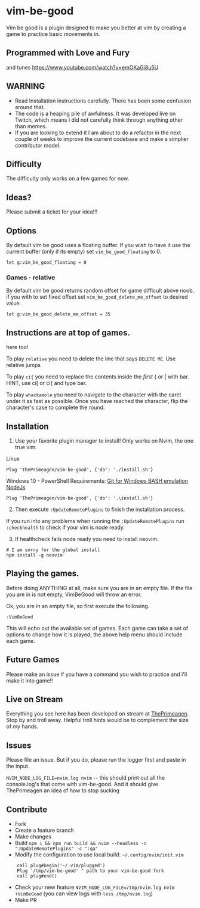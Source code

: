 # vim-be-good

Vim be good is a plugin designed to make you better at vim by creating a game
to practice basic movements in.

## Programmed with Love and Fury

and tunes https://www.youtube.com/watch?v=emOKaGi8u5U

## WARNING

-   Read Installation instructions carefully. There has been some confusion
    around that.
-   The code is a heaping pile of awfulness. It was developed live on Twitch,
    which means I did not carefully think through anything other than memes.
-   If you are looking to extend it I am about to do a refactor in the next
    couple of weeks to improve the current codebase and make a simplier
    contributor model.

## Difficulty

The difficulty only works on a few games for now.

## Ideas?

Please submit a ticket for your idea!!!

## Options

By default vim be good uses a floating buffer. If you wish to have it use the
current buffer (only if its empty) set `vim_be_good_floating` to 0.

`let g:vim_be_good_floating = 0`

### Games - relative

By default vim be good returns random offset for game difficult above noob, if
you with to set fixed offset set `vim_be_good_delete_me_offset` to desired
value.

`let g:vim_be_good_delete_me_offset = 35`

## Instructions are at top of games.

here too!

To play `relative` you need to delete the line that
says `DELETE ME`. Use relative jumps

To play `ci{` you need to replace the contents
inside the _first_ { or [ with bar. HINT, use ci[
or ci{ and type bar.

To play `whackamole` you need to navigate to the character with the caret under
it as fast as possible. Once you have reached the character, flip the
character's case to complete the round.

## Installation

1. Use your favorite plugin manager to install! Only works on Nvim, the one true
   vim.

Linux

```viml
Plug 'ThePrimeagen/vim-be-good', {'do': './install.sh'}
```

Windows 10 - PowerShell
Requirements:
[Git for Windows BASH emulation](https://gitforwindows.org/)
[NodeJs](https://nodejs.org/en/download/)

```viml
Plug 'ThePrimeagen/vim-be-good', {'do': '.\install.sh'}
```

2. Then execute `:UpdateRemotePlugins` to finish the installation process.

If you run into any problems when running the `:UpdateRemotePlugins` run `:checkhealth` to check if your vim is node ready.

3. If healthcheck fails node ready you need to install neovim.

```
# I am sorry for the global install
npm install -g neovim
```

## Playing the games.

Before doing ANYTHING at all, make sure you are in an empty file. If the file
you are in is not empty, VimBeGood will throw an error.

Ok, you are in an empty file, so first execute the following.

```viml
:VimBeGood
```

This will echo out the available set of games. Each game can take a set of
options to change how it is played, the above help menu should include each game.

## Future Games

Please make an issue if you have a command you wish to practice and i'll make
it into game!!

## Live on Stream

Everything you see here has been developed on stream at [ThePrimeagen](https://twitch.tv/ThePrimeagen).
Stop by and troll away. Helpful troll hints would be to complement the size of my hands.

## Issues

Please file an issue. But if you do, please run the logger first and paste in
the input.

`NVIM_NODE_LOG_FILE=nvim.log nvim` -- this should print out all the
console.log's that come with vim-be-good. And it should give ThePrimeagen an
idea of how to stop sucking

## Contribute

-   Fork
-   Create a feature branch
-   Make changes
-   Build `npm i && npm run build && nvim --headless -c ":UpdateRemotePlugins" -c ":qa"`
-   Modify the configuration to use local build:
    `~/.config/nvim/init.vim`

```
    call plug#begin('~/.vim/plugged')
    Plug '/tmp/vim-be-good' " path to your vim-be-good fork
    call plug#end()
```

-   Check your new feature `NVIM_NODE_LOG_FILE=/tmp/nvim.log nvim +VimBeGood` (you can view logs with `less /tmp/nvim.log`)
-   Make PR
